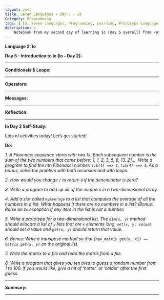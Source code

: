 ```yaml
---
layout: post
title: Seven Languages - Day 5 - Io
Category: Programming
tags: [ Io, Seven Languages, Programming, Learning, Prototype Languages ]
description: >
    Notebook from my second day of learning Io (Day 5 overall) from <u>Seven Languages in Seven Weeks</u> by Bruce A. Tate.
---
```


**Language 2:  Io**

**Day 5 - Introduction to Io (Io – Day 2):**



---

**Conditionals & Loops:**



----

**Operators:**



---

**Messages:**



---

**Reflection:**



---

**Io Day 2 Self-Study:**

Lots of activities today! Let’s get started! 

**Do:**

*1. A Fibonacci sequence starts with two 1s. Each subsequent number is the sum of the two numbers that came before: 1, 1, 2, 3, 5, 8, 13, 21,… Write a program to find the nth Fibonacci number. `fib(1) ==> 1`, `fib(4) ==> 3`. As a bonus, solve the problem with both recursion and with loops.*



*2. How would you change `/` to return `0` if the denominator is zero?*



*3. Write a program to add up all of the numbers in a two-dimensional array.*



*4. Add a slot called `myAverage` to a list that computes the average of all the numbers in a list. What happens if there are no numbers in a list? (Bonus: Raise an `Io` exception if any item in the list is not a number.*



*5. Write a prototype for a two-dimensional list. The `dim(x, y)` method should allocate a list of `y` lists that are `x` elements long. `set(x, y, value)` should set a value and `get(x, y)` should return that value.*



*6. Bonus: Write a transpose method so that (`new_matrix get(y, x)) == matrix get(x, y)` on the original list.*



*7. Write the matrix to a file and read the matrix from a file.*



*8. Write a program that gives you ten tries to guess a random number from 1 to 100. If you would like, give a hit of ‘hotter’ or ‘colder’ after the first guess.*





---

**Summary:**



---
